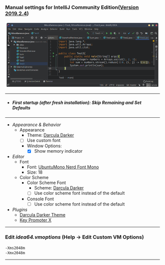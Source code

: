 ### Manual settings for IntelliJ Community Edition([Version 2019.2.4](https://aur.archlinux.org/cgit/aur.git/log/?h=intellij-idea-ce))

[![IntelliJ](Preview.png "IntelliJ Preview")](https://raw.githubusercontent.com/hungerys/Dotfiles/master/IntelliJ-Idea-Setup/Preview.png)

---
* ##### *First startup (after fresh installation):* Skip Remaining and Set Defaults
---
* *Appearance & Behavior*
    * Appearance
        * Theme: [Darcula Darker](https://plugins.jetbrains.com/plugin/index?xmlId=com.vecheslav.darculaDarkerTheme)
        * [ ] Use custom font
        * Window Options: 
          * [x] Show memory indicator
* *Editor*
    * Font
        * Font: [UbuntuMono Nerd Font Mono](https://github.com/ryanoasis/nerd-fonts/blob/master/patched-fonts/UbuntuMono/Regular/complete/Ubuntu%20Mono%20Nerd%20Font%20Complete%20Mono.ttf)
        * Size: 18
    * Color Scheme
        * Color Scheme Font
          * Scheme: [Darcula Darker](https://plugins.jetbrains.com/plugin/index?xmlId=com.vecheslav.darculaDarkerTheme)
          * [ ] Use color scheme font instead of the default
        * Console Font
          * [ ] Use color scheme font instead of the default

* *Plugins*
    * [Darcula Darker Theme](https://plugins.jetbrains.com/plugin/index?xmlId=com.vecheslav.darculaDarkerTheme)
    * [Key Promoter X](https://plugins.jetbrains.com/plugin/9792-key-promoter-x)

---

### Edit *idea64.vmoptions* (Help -> Edit Custom VM Options)
```
-Xms2048m
-Xmx2048m
```

---